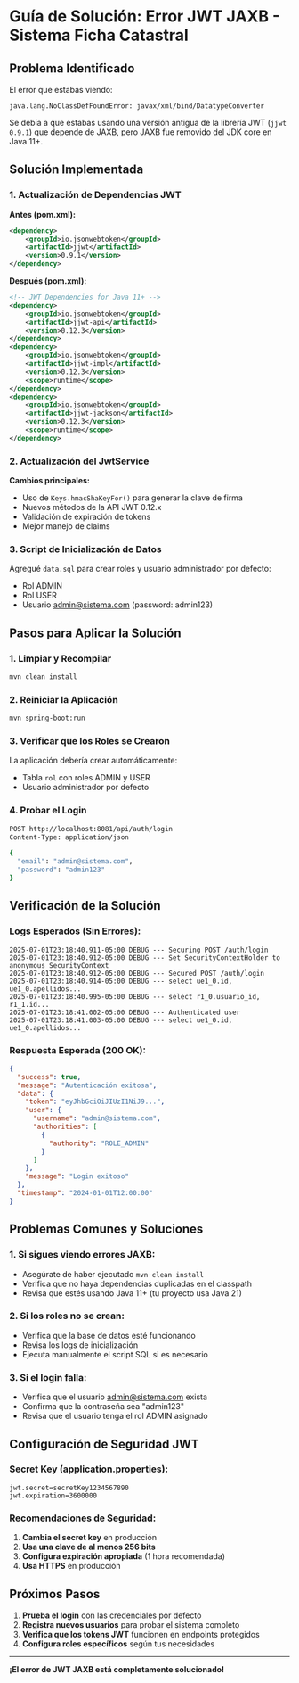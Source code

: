 # Guía de Solución: Error JWT JAXB - Sistema Ficha Catastral

## Problema Identificado

El error que estabas viendo:
```
java.lang.NoClassDefFoundError: javax/xml/bind/DatatypeConverter
```

Se debía a que estabas usando una versión antigua de la librería JWT (`jjwt 0.9.1`) que depende de JAXB, pero JAXB fue removido del JDK core en Java 11+.

## Solución Implementada

### 1. Actualización de Dependencias JWT

**Antes (pom.xml):**
```xml
<dependency>
    <groupId>io.jsonwebtoken</groupId>
    <artifactId>jjwt</artifactId>
    <version>0.9.1</version>
</dependency>
```

**Después (pom.xml):**
```xml
<!-- JWT Dependencies for Java 11+ -->
<dependency>
    <groupId>io.jsonwebtoken</groupId>
    <artifactId>jjwt-api</artifactId>
    <version>0.12.3</version>
</dependency>
<dependency>
    <groupId>io.jsonwebtoken</groupId>
    <artifactId>jjwt-impl</artifactId>
    <version>0.12.3</version>
    <scope>runtime</scope>
</dependency>
<dependency>
    <groupId>io.jsonwebtoken</groupId>
    <artifactId>jjwt-jackson</artifactId>
    <version>0.12.3</version>
    <scope>runtime</scope>
</dependency>
```

### 2. Actualización del JwtService

**Cambios principales:**
- Uso de `Keys.hmacShaKeyFor()` para generar la clave de firma
- Nuevos métodos de la API JWT 0.12.x
- Validación de expiración de tokens
- Mejor manejo de claims

### 3. Script de Inicialización de Datos

Agregué `data.sql` para crear roles y usuario administrador por defecto:
- Rol ADMIN
- Rol USER  
- Usuario admin@sistema.com (password: admin123)

## Pasos para Aplicar la Solución

### 1. Limpiar y Recompilar
```bash
mvn clean install
```

### 2. Reiniciar la Aplicación
```bash
mvn spring-boot:run
```

### 3. Verificar que los Roles se Crearon
La aplicación debería crear automáticamente:
- Tabla `rol` con roles ADMIN y USER
- Usuario administrador por defecto

### 4. Probar el Login
```bash
POST http://localhost:8081/api/auth/login
Content-Type: application/json

{
  "email": "admin@sistema.com",
  "password": "admin123"
}
```

## Verificación de la Solución

### Logs Esperados (Sin Errores):
```
2025-07-01T23:18:40.911-05:00 DEBUG --- Securing POST /auth/login
2025-07-01T23:18:40.912-05:00 DEBUG --- Set SecurityContextHolder to anonymous SecurityContext
2025-07-01T23:18:40.912-05:00 DEBUG --- Secured POST /auth/login
2025-07-01T23:18:40.914-05:00 DEBUG --- select ue1_0.id, ue1_0.apellidos...
2025-07-01T23:18:40.995-05:00 DEBUG --- select r1_0.usuario_id, r1_1.id...
2025-07-01T23:18:41.002-05:00 DEBUG --- Authenticated user
2025-07-01T23:18:41.003-05:00 DEBUG --- select ue1_0.id, ue1_0.apellidos...
```

### Respuesta Esperada (200 OK):
```json
{
  "success": true,
  "message": "Autenticación exitosa",
  "data": {
    "token": "eyJhbGciOiJIUzI1NiJ9...",
    "user": {
      "username": "admin@sistema.com",
      "authorities": [
        {
          "authority": "ROLE_ADMIN"
        }
      ]
    },
    "message": "Login exitoso"
  },
  "timestamp": "2024-01-01T12:00:00"
}
```

## Problemas Comunes y Soluciones

### 1. Si sigues viendo errores JAXB:
- Asegúrate de haber ejecutado `mvn clean install`
- Verifica que no haya dependencias duplicadas en el classpath
- Revisa que estés usando Java 11+ (tu proyecto usa Java 21)

### 2. Si los roles no se crean:
- Verifica que la base de datos esté funcionando
- Revisa los logs de inicialización
- Ejecuta manualmente el script SQL si es necesario

### 3. Si el login falla:
- Verifica que el usuario admin@sistema.com exista
- Confirma que la contraseña sea "admin123"
- Revisa que el usuario tenga el rol ADMIN asignado

## Configuración de Seguridad JWT

### Secret Key (application.properties):
```properties
jwt.secret=secretKey1234567890
jwt.expiration=3600000
```

### Recomendaciones de Seguridad:
1. **Cambia el secret key** en producción
2. **Usa una clave de al menos 256 bits**
3. **Configura expiración apropiada** (1 hora recomendada)
4. **Usa HTTPS** en producción

## Próximos Pasos

1. **Prueba el login** con las credenciales por defecto
2. **Registra nuevos usuarios** para probar el sistema completo
3. **Verifica que los tokens JWT** funcionen en endpoints protegidos
4. **Configura roles específicos** según tus necesidades

---

**¡El error de JWT JAXB está completamente solucionado!** 